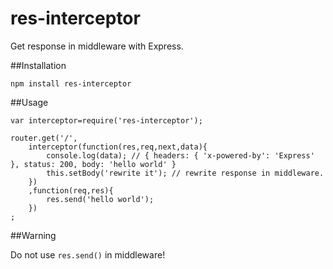 res-interceptor
==================

Get response in middleware with Express.

##Installation

```
npm install res-interceptor
```

##Usage

```
var interceptor=require('res-interceptor');
```

```
router.get('/',
    interceptor(function(res,req,next,data){
        console.log(data); // { headers: { 'x-powered-by': 'Express' }, status: 200, body: 'hello world' }
        this.setBody('rewrite it'); // rewrite response in middleware.
    })
    ,function(req,res){
        res.send('hello world');
    })
;
```

##Warning

Do not use `res.send()` in middleware! 